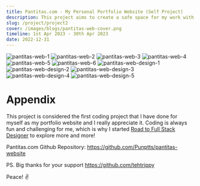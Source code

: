 ```yaml
---
title: Pantitas.com - My Personal Portfolio Website (Self Project)
description: This project aims to create a safe space for my work with the concept of “The Journey Of My Experiences”.
slug: /project/project2
cover: /images/blogs/pantitas-web-cover.png
timeline: 1st Apr 2023 - 30th Apr 2023
date: 2022-12-31
---
```


![pantitas-web-1](/images/blogs/pantitas-web-1.png "pantitas-web-1")
![pantitas-web-2](/images/blogs/pantitas-web-2.png "pantitas-web-2")
![pantitas-web-3](/images/blogs/pantitas-web-3.png "pantitas-web-3")
![pantitas-web-4](/images/blogs/pantitas-web-4.png "pantitas-web-4")
![pantitas-web-5](/images/blogs/pantitas-web-5.png "pantitas-web-5")
![pantitas-web-6](/images/blogs/pantitas-web-6.png "pantitas-web-6")
![pantitas-web-design-1](/images/blogs/pantitas-web-design-1.png "pantitas-web-design-1")
![pantitas-web-design-2](/images/blogs/pantitas-web-design-2.png "pantitas-web-design-2")
![pantitas-web-design-3](/images/blogs/pantitas-web-design-3.png "pantitas-web-design-3")
![pantitas-web-design-4](/images/blogs/pantitas-web-design-4.png "pantitas-web-design-4")
![pantitas-web-design-5](/images/blogs/pantitas-web-design-5.png "pantitas-web-design-5")

# Appendix

This project is considered the first coding project that I have done for myself as my portfolio website and I really appreciate it. Coding is always fun and challenging for me, which is why I started [Road to Full Stack Designer](https://www.facebook.com/RoadtoFSDesigner) to explore more and more!

Pantitas.com Github Repository: https://github.com/Punptts/pantitas-website

PS. Big thanks for your support https://github.com/tehtrippy

Peace! ✌️
